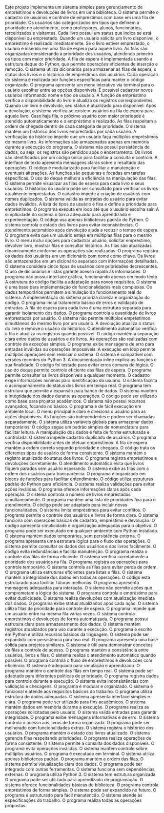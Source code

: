 Este projeto implementa um sistema simples para gerenciamento de empréstimos e devoluções de livros em uma biblioteca.
O sistema permite o cadastro de usuários e controle de empréstimos com base em uma fila de prioridade.
Os usuários são categorizados em tipos que definem a prioridade no atendimento, como professores, alunos, funcionários, terceirizados e visitantes.
Cada livro possui um status que indica se está disponível ou emprestado.
Quando um usuário solicita um livro disponível, o empréstimo é realizado imediatamente.
Se o livro estiver emprestado, o usuário é inserido em uma fila de espera para aquele livro.
As filas são organizadas considerando a prioridade dos usuários, atendendo primeiro os tipos com maior prioridade.
A fila de espera é implementada usando a estrutura deque do Python, que permite operações eficientes de inserção e remoção.
O sistema utiliza dicionários para armazenar as filas de espera, o status dos livros e o histórico de empréstimos dos usuários.
Cada operação do sistema é realizada por funções específicas para manter o código organizado.
O programa apresenta um menu interativo via terminal para o usuário escolher entre as opções disponíveis.
É possível cadastrar novos usuários informando nome e tipo de usuário.
A função de empréstimo verifica a disponibilidade do livro e atualiza os registros correspondentes.
Quando um livro é devolvido, seu status é atualizado para disponível.
Após a devolução, o sistema verifica se existem usuários na fila de espera para aquele livro.
Caso haja fila, o próximo usuário com maior prioridade é atendido automaticamente e o empréstimo é realizado.
As filas respeitam a ordem de chegada dentro de cada categoria de prioridade.
O sistema mantém um histórico dos livros emprestados por cada usuário.
A verificação do histórico impede que um usuário faça múltiplos empréstimos do mesmo livro.
As informações são armazenadas apenas em memória durante a execução do programa.
O sistema não possui persistência de dados, ou seja, os registros são perdidos após o encerramento.
Os livros são identificados por um código único para facilitar a consulta e controle.
A interface de texto apresenta mensagens claras sobre o resultado das operações.
O código é modularizado para facilitar a manutenção e eventuais alterações.
As funções são pequenas e focadas em tarefas específicas.
O uso do deque melhora a eficiência na manipulação das filas.
O sistema permite visualizar as filas de espera para cada livro e seus usuários.
O histórico do usuário pode ser consultado para verificar os livros atualmente emprestados.
O cadastro impede a criação de usuários com nomes duplicados.
O sistema valida as entradas do usuário para evitar dados inválidos.
A lista de tipos de usuário é fixa e define a prioridade para empréstimos.
O programa executa em loop até que o usuário escolha sair.
A simplicidade do sistema o torna adequado para aprendizado e experimentação.
O código usa apenas bibliotecas padrão do Python.
O sistema controla o estado dos livros para evitar inconsistências.
O atendimento automático após devolução ajuda a reduzir o tempo de espera.
O programa evita que um usuário esteja em múltiplas filas para o mesmo livro.
O menu inclui opções para cadastrar usuário, solicitar empréstimo, devolver livro, mostrar filas e consultar histórico.
As filas são atualizadas dinamicamente conforme as operações são realizadas.
O programa registra os dados dos usuários em um dicionário com nome como chave.
Os livros são armazenados em um dicionário separado com informações detalhadas.
O sistema considera cinco tipos de usuários com prioridades decrescentes.
O uso de dicionários e listas garante acesso rápido às informações.
O programa não possui interface gráfica, funcionando apenas em modo texto.
A estrutura do código facilita a adaptação para novos requisitos.
O sistema é uma base para implementação de funcionalidades mais complexas.
Os dados temporários permitem a simulação do funcionamento real do sistema.
A implementação do sistema prioriza clareza e organização do código.
O programa inclui tratamento básico de erros e validação de entradas.
A fila de espera para cada livro é uma estrutura separada para garantir isolamento dos dados.
O programa controla a quantidade de livros emprestados por usuário.
O sistema não permite múltiplos empréstimos simultâneos do mesmo livro por um usuário.
A devolução atualiza o status do livro e remove o usuário do histórico.
O atendimento automático verifica a fila e atualiza os registros quando possível.
O código mantém a separação clara entre dados de usuários e de livros.
As operações são realizadas com controle de exceções simples.
O programa exibe mensagens de erro para entradas inválidas ou operações impossíveis.
A execução em loop permite múltiplas operações sem reiniciar o sistema.
O sistema é compatível com versões recentes do Python 3.
A documentação inline explica as funções e sua finalidade.
O código foi testado para evitar erros comuns de lógica.
O uso do deque permite controle eficiente das filas de espera.
O programa permite consultar os livros disponíveis a qualquer momento.
O cadastro exige informações mínimas para identificação do usuário.
O sistema facilita o acompanhamento do status dos livros em tempo real.
O programa tem estrutura que permite a expansão para banco de dados.
O sistema mantém a integridade dos dados durante as operações.
O código pode ser utilizado como base para projetos acadêmicos.
O sistema não possui recursos avançados, focando no básico.
O programa é de fácil execução em ambiente local.
O menu principal é claro e direciona o usuário para as ações disponíveis.
As funções são independentes e podem ser chamadas separadamente.
O sistema utiliza variáveis globais para armazenar dados temporários.
O código segue um padrão simples de nomenclatura para facilitar leitura.
A manipulação dos dados é feita de forma estruturada e controlada.
O sistema impede cadastro duplicado de usuários.
O programa verifica disponibilidade antes de efetuar empréstimos.
A fila de espera mantém a ordem correta segundo prioridade e chegada.
O código trata os diferentes tipos de usuário de forma consistente.
O sistema mantém o registro atualizado do status dos livros.
O programa registra empréstimos e devoluções corretamente.
O atendimento automático evita que livros fiquem parados sem usuário esperando.
O sistema exibe as filas com a ordem dos usuários para transparência.
O programa é organizado em blocos de funções para facilitar entendimento.
O código utiliza estruturas padrão do Python para eficiência.
O sistema realiza validações para evitar ações inválidas.
O programa oferece informações claras após cada operação.
O sistema controla o número de livros emprestados simultaneamente.
O programa mantém uma lista de prioridades fixa para o atendimento.
O código pode ser adaptado para incluir novas funcionalidades.
O sistema limita empréstimos para evitar conflitos.
O programa permite o controle dos usuários e livros de forma clara.
O sistema funciona com operações básicas de cadastro, empréstimo e devolução.
O código apresenta simplicidade e organização adequadas para o objetivo.
O programa pode ser executado em qualquer ambiente com Python instalado.
O sistema mantém dados temporários, sem persistência externa.
O programa apresenta uma estrutura lógica para o fluxo das operações.
O sistema permite consultar os dados dos usuários e dos livros facilmente.
O código evita redundâncias e facilita manutenção.
O programa realiza o controle das filas de forma eficiente.
O sistema verifica corretamente a prioridade dos usuários na fila.
O programa registra as operações para controle temporário.
O sistema controla as filas para evitar perda de ordem.
O programa utiliza estruturas eficientes para listas e filas.
O sistema mantém a integridade dos dados em todas as operações.
O código está estruturado para facilitar futuras melhorias.
O programa apresenta mensagens adequadas para interação.
O sistema não permite ações que comprometam a lógica do sistema.
O programa controla o empréstimo para evitar duplicidade.
O sistema realiza devoluções com atualização imediata dos dados.
O programa exibe status atualizados após cada ação.
O sistema utiliza filas de prioridade para controle de espera.
O programa impede que um usuário entre na mesma fila várias vezes.
O sistema controla empréstimos e devoluções de forma automatizada.
O programa possui estrutura clara para armazenamento dos dados.
O sistema mantém registros atualizados para uso durante a execução.
O programa é escrito em Python e utiliza recursos básicos da linguagem.
O sistema pode ser expandido com persistência para uso real.
O programa apresenta uma base sólida para projetos similares.
O sistema é útil para demonstrar conceitos de filas e controle de acesso.
O programa mantém a consistência entre usuários, livros e filas.
O sistema realiza o atendimento automático quando possível.
O programa controla o fluxo de empréstimos e devoluções com eficiência.
O sistema é adequado para simulação e aprendizado.
O programa mantém o controle das filas em tempo real.
O sistema pode ser adaptado para diferentes políticas de prioridade.
O programa registra dados para controle durante a execução.
O sistema evita inconsistências com validação e checagens.
O programa é modular e organizado.
O sistema é funcional e atende aos requisitos básicos do trabalho.
O programa utiliza estrutura de dados adequadas.
O sistema apresenta interface simples e clara.
O programa pode ser utilizado para fins acadêmicos.
O sistema mantém dados em memória durante a execução.
O programa realiza as operações solicitadas pelo usuário.
O sistema valida entradas para garantir integridade.
O programa exibe mensagens informativas e de erro.
O sistema controla o acesso aos livros de forma organizada.
O programa pode ser melhorado com funcionalidades extras.
O sistema registra o histórico dos usuários.
O programa mantém o estado dos livros atualizado.
O sistema gerencia filas respeitando prioridades.
O programa realiza operações de forma consistente.
O sistema permite a consulta dos dados disponíveis.
O programa evita operações inválidas.
O sistema mantém controle sobre múltiplos usuários.
O programa é executado em terminal.
O sistema utiliza apenas bibliotecas padrão.
O programa mantém a ordem das filas.
O sistema permite visualização clara dos dados.
O programa pode ser integrado com outras ferramentas.
O sistema funciona sem dependências externas.
O programa utiliza Python 3.
O sistema tem estrutura organizada.
O programa pode ser utilizado para aprendizado de programação.
O sistema oferece funcionalidades básicas de biblioteca.
O programa controla empréstimos de forma simples.
O sistema pode ser expandido no futuro.
O programa é estruturado para fácil manutenção.
O sistema atende às especificações do trabalho.
O programa realiza todas as operações propostas.
